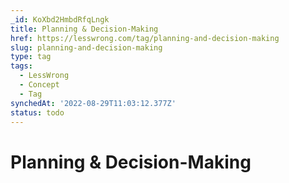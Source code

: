 ```yaml
---
_id: KoXbd2HmbdRfqLngk
title: Planning & Decision-Making
href: https://lesswrong.com/tag/planning-and-decision-making
slug: planning-and-decision-making
type: tag
tags:
  - LessWrong
  - Concept
  - Tag
synchedAt: '2022-08-29T11:03:12.377Z'
status: todo
---
```


# Planning & Decision-Making
